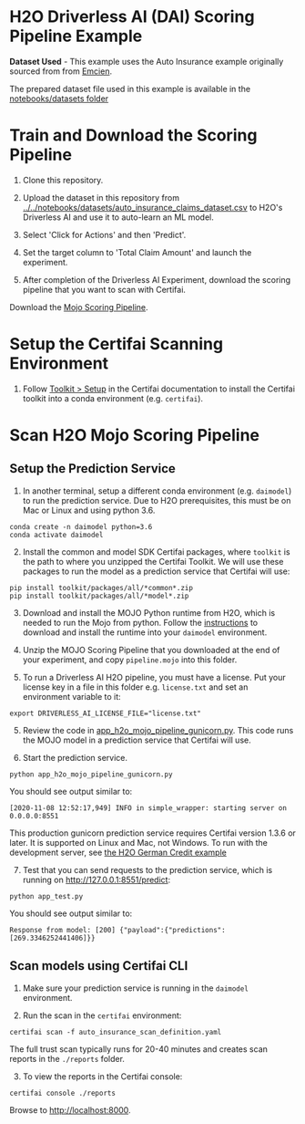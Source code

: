 # H2O Driverless AI (DAI) Scoring Pipeline Example

**Dataset Used** - This example uses the Auto Insurance example originally sourced from from
[Emcien](https://www.sixtusdakurah.com/resources/The_Application_of_Regularization_in_Modelling_Insurance_Claims.pdf).


The prepared dataset file used in this example is available in the
[notebooks/datasets folder](../../notebooks/datasets/auto_insurance_claims_dataset.csv)


# Train and Download the Scoring Pipeline

1. Clone this repository.

2. Upload the dataset in this repository from [../../notebooks/datasets/auto_insurance_claims_dataset.csv](../../notebooks/datasets/auto_insurance_claims_dataset.csv) to
H2O's Driverless AI and use it to auto-learn an ML model.

3. Select 'Click for Actions' and then 'Predict'.

4. Set the target column to 'Total Claim Amount' and launch the experiment.

5. After completion of the Driverless AI Experiment, download the scoring pipeline that you want to scan with Certifai.

  Download the [Mojo Scoring Pipeline](https://s3.amazonaws.com/artifacts.h2o.ai/releases/ai/h2o/dai/rel-1.8.5-64/docs/userguide/scoring-mojo-scoring-pipeline.html#mojo-scoring-pipeline-files).

# Setup the Certifai Scanning Environment

1. Follow [Toolkit > Setup](https://cognitivescale.github.io/cortex-certifai/docs/about) in the Certifai documentation to install the Certifai toolkit into a conda
environment (e.g. `certifai`).

# Scan H2O Mojo Scoring Pipeline
## Setup the Prediction Service

1. In another terminal, setup a different conda environment (e.g. `daimodel`) to run the
prediction service. Due to H2O prerequisites, this must be on Mac or Linux and using python 3.6.
```
conda create -n daimodel python=3.6
conda activate daimodel
```

2. Install the common and model SDK Certifai packages, where `toolkit` is the
path to where you unzipped the Certifai Toolkit. We will use these packages
to run the model as a prediction service that Certifai will use:
```
pip install toolkit/packages/all/*common*.zip
pip install toolkit/packages/all/*model*.zip
```

3. Download and install the MOJO Python runtime from H2O, which is needed to run
the Mojo from python. Follow the [instructions](http://docs.h2o.ai/driverless-ai/latest-stable/docs/userguide/scoring-pipeline-cpp.html#downloading-the-scoring-pipeline-runtimes) to download and install the runtime into your `daimodel` environment.

4. Unzip the MOJO Scoring Pipeline that you downloaded at the end of your
experiment, and copy `pipeline.mojo` into this folder.

5. To run a Driverless AI H2O pipeline, you must have a license. Put your
license key in a file in this folder e.g. `license.txt` and set an
environment variable to it:
```
export DRIVERLESS_AI_LICENSE_FILE="license.txt"
```

5. Review the code in [app_h2o_mojo_pipeline_gunicorn.py](./app_h2o_mojo_pipeline_gunicorn.py).
This code runs the MOJO model in a prediction service that Certifai will use.

6. Start the prediction service.
```
python app_h2o_mojo_pipeline_gunicorn.py
```
You should see output similar to:
```
[2020-11-08 12:52:17,949] INFO in simple_wrapper: starting server on 0.0.0.0:8551
```

This production gunicorn prediction service requires Certifai version 1.3.6 or later.
It is supported on Linux and Mac, not Windows. To run with the development
server, see [the H2O German Credit example](../h20_dai_german_credit/app_h2o_mojo_pipeline.py)

7. Test that you can send requests to the prediction service, which is running
on http://127.0.0.1:8551/predict:
```
python app_test.py
```

You should see output similar to:
```
Response from model: [200] {"payload":{"predictions":[269.3346252441406]}}
```

## Scan models using Certifai CLI

1. Make sure your prediction service is running in the `daimodel` environment.

2. Run the scan in the `certifai` environment:
```
certifai scan -f auto_insurance_scan_definition.yaml
```
  The full trust scan typically runs for 20-40 minutes and creates scan reports in
  the `./reports` folder.

3. To view the reports in the Certifai console:
```
certifai console ./reports
```
  Browse to <http://localhost:8000>.

